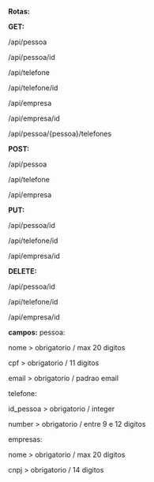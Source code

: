 **Rotas:**

**GET:**

/api/pessoa 

/api/pessoa/id

/api/telefone

/api/telefone/id

/api/empresa

/api/empresa/id

/api/pessoa/{pessoa}/telefones 

**POST:**

/api/pessoa 

/api/telefone

/api/empresa

**PUT:**

/api/pessoa/id

/api/telefone/id

/api/empresa/id

**DELETE:**

/api/pessoa/id

/api/telefone/id

/api/empresa/id

**campos:**
pessoa:

nome > obrigatorio / max 20 digitos

cpf > obrigatorio / 11 digitos

email > obrigatorio / padrao email

telefone:

id_pessoa > obrigatorio / integer

number > obrigatorio / entre 9 e 12 digitos


empresas:

nome > obrigatorio / max 20 digitos

cnpj > obrigatorio / 14 digitos
